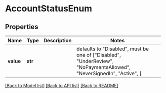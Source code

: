 # AccountStatusEnum

## Properties
Name | Type | Description | Notes
------------ | ------------- | ------------- | -------------
**value** | **str** |  | defaults to "Disabled",  must be one of ["Disabled", "UnderReview", "NoPaymentsAllowed", "NeverSignedIn", "Active", ]

[[Back to Model list]](../README.md#documentation-for-models) [[Back to API list]](../README.md#documentation-for-api-endpoints) [[Back to README]](../README.md)


